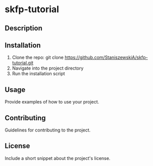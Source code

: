 # skfp-tutorial

## Description


## Installation
1. Clone the repo: git clone https://github.com/StaniszewskiA/skfp-tutorial.git
2. Navigate into the project directory
3. Run the installation script

## Usage
Provide examples of how to use your project.

## Contributing
Guidelines for contributing to the project.

## License
Include a short snippet about the project's license.
